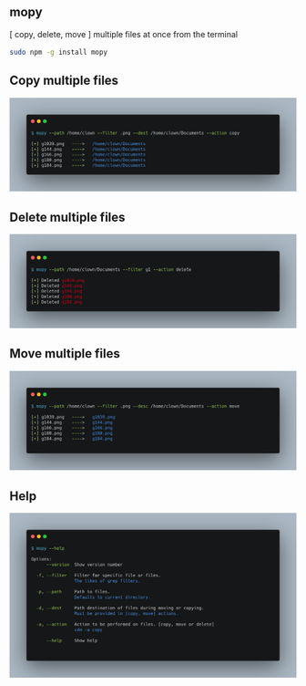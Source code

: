 ## mopy
[ copy, delete, move ] multiple files at once from the terminal

``` bash
sudo npm -g install mopy
```

## Copy multiple files
![](https://github.com/Inffinite/cdm/blob/main/copy.png?raw=true)


## Delete multiple files
![](https://github.com/Inffinite/cdm/blob/main/delete.png?raw=true)


## Move multiple files
![](https://github.com/Inffinite/cdm/blob/main/move.png?raw=true)

## Help
![](https://github.com/Inffinite/cdm/blob/main/help.png?raw=true)
